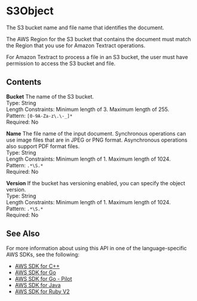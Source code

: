 # S3Object<a name="API_S3Object"></a>

The S3 bucket name and file name that identifies the document\.

The AWS Region for the S3 bucket that contains the document must match the Region that you use for Amazon Textract operations\.

For Amazon Textract to process a file in an S3 bucket, the user must have permission to access the S3 bucket and file\. 

## Contents<a name="API_S3Object_Contents"></a>

 **Bucket**   <a name="Textract-Type-S3Object-Bucket"></a>
The name of the S3 bucket\.  
Type: String  
Length Constraints: Minimum length of 3\. Maximum length of 255\.  
Pattern: `[0-9A-Za-z\.\-_]*`   
Required: No

 **Name**   <a name="Textract-Type-S3Object-Name"></a>
The file name of the input document\. Synchronous operations can use image files that are in JPEG or PNG format\. Asynchronous operations also support PDF format files\.  
Type: String  
Length Constraints: Minimum length of 1\. Maximum length of 1024\.  
Pattern: `.*\S.*`   
Required: No

 **Version**   <a name="Textract-Type-S3Object-Version"></a>
If the bucket has versioning enabled, you can specify the object version\.   
Type: String  
Length Constraints: Minimum length of 1\. Maximum length of 1024\.  
Pattern: `.*\S.*`   
Required: No

## See Also<a name="API_S3Object_SeeAlso"></a>

For more information about using this API in one of the language\-specific AWS SDKs, see the following:
+  [AWS SDK for C\+\+](https://docs.aws.amazon.com/goto/SdkForCpp/textract-2018-06-27/S3Object) 
+  [AWS SDK for Go](https://docs.aws.amazon.com/goto/SdkForGoV1/textract-2018-06-27/S3Object) 
+  [AWS SDK for Go \- Pilot](https://docs.aws.amazon.com/goto/SdkForGoPilot/textract-2018-06-27/S3Object) 
+  [AWS SDK for Java](https://docs.aws.amazon.com/goto/SdkForJava/textract-2018-06-27/S3Object) 
+  [AWS SDK for Ruby V2](https://docs.aws.amazon.com/goto/SdkForRubyV2/textract-2018-06-27/S3Object) 